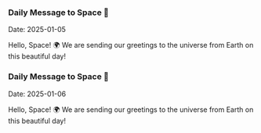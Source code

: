 
### Daily Message to Space 🌌
Date: 2025-01-05

Hello, Space! 🌍 We are sending our greetings to the universe from Earth on this beautiful day!
### Daily Message to Space 🌌
Date: 2025-01-06

Hello, Space! 🌍 We are sending our greetings to the universe from Earth on this beautiful day!
